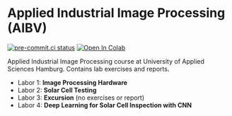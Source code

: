 # Applied Industrial Image Processing (AIBV)

[![pre-commit.ci status](https://results.pre-commit.ci/badge/github/ChiefGokhlayeh/aibv/master.svg)](https://results.pre-commit.ci/latest/github/ChiefGokhlayeh/aibv/master)
[![Open In Colab](https://colab.research.google.com/assets/colab-badge.svg)](https://colab.research.google.com/github/ChiefGokhlayeh/aibv)

Applied Industrial Image Processing course at University of Applied Sciences Hamburg. Contains lab exercises and reports.

-   Labor 1: **Image Processing Hardware**
-   Labor 2: **Solar Cell Testing**
-   Labor 3: **Excursion** (no exercises or report)
-   Labor 4: **Deep Learning for Solar Cell Inspection with CNN**
